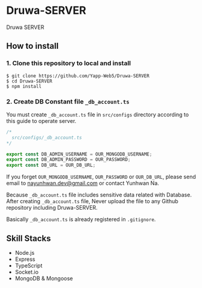 # Druwa-SERVER

Druwa SERVER

## How to install

### 1. Clone this repository to local and install

```$
$ git clone https://github.com/Yapp-Web5/Druwa-SERVER
$ cd Druwa-SERVER
$ npm install
```

### 2. Create DB Constant file `_db_account.ts`

You must create `_db_account.ts` file in `src/configs` directory according to this guide to operate server.

```ts
/* 
  src/configs/_db_account.ts 
*/

export const DB_ADMIN_USERNAME = OUR_MONGODB_USERNAME;
export const DB_ADMIN_PASSWORD = OUR_PASSWORD;
export const DB_URL = OUR_DB_URL;
```

If you forget `OUR_MONGODB_USERNAME`, `OUR_PASSWORD` or `OUR_DB_URL`, please send email to nayunhwan.dev@gmail.com or contact Yunhwan Na.

Because `_db_account.ts` file includes sensitive data related with Database. After creating `_db_account.ts` file, Never upload the file to any Github repository including Druwa-SERVER.

Basically `_db_account.ts` is already registered in `.gitignore`.

## Skill Stacks

- Node.js
- Express
- TypeScript
- Socket.io
- MongoDB & Mongoose
